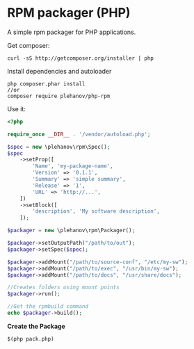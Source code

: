 RPM packager (PHP)
==================

A simple rpm packager for PHP applications.

Get composer:

```
curl -sS http://getcomposer.org/installer | php
```

Install dependencies and autoloader

```
php composer.phar install
//or
composer require plehanov/php-rpm
```

Use it:

```php
<?php

require_once __DIR__ . '/vendor/autoload.php';

$spec = new \plehanov\rpm\Spec();
$spec
    ->setProp([
        'Name', 'my-package-name',
        'Version' => '0.1.1',
        'Summary' => 'simple summary',
        'Release' => '1',
        'URL' => 'http://...',
    ])
    ->setBlock([
        'description', 'My software description',
    ]);

$packager = new \plehanov\rpm\Packager();

$packager->setOutputPath("/path/to/out");
$packager->setSpec($spec);

$packager->addMount("/path/to/source-conf", "/etc/my-sw");
$packager->addMount("/path/to/exec", "/usr/bin/my-sw");
$packager->addMount("/path/to/docs", "/usr/share/docs");

//Creates folders using mount points
$packager->run();

//Get the rpmbuild command
echo $packager->build();
```

**Create the Package**

```
$(php pack.php)
```
